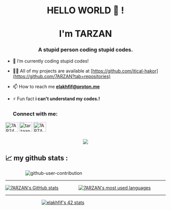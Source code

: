 <h1 align="center">HELLO WORLD  👋 !
<h1 align="center"> I'm TARZAN </h1>
<h3 align="center">A stupid person coding stupid codes.</h3>
  
  
- 🔭 I’m currently coding stupid codes!

- 👨‍💻 All of my projects are available at [https://github.com/itical-hakor](https://github.com/7ARZAN?tab=repositories)

- 📫 How to reach me **elakhfif@proton.me**

- ⚡ Fun fact  **i can't understand my codes.!**

  
 
  <h3 align="left">Connect with me:</h3>
<p align="left">
<a href="https://twitter.com/7AR24N" target="blank"><img align="center" src="https://raw.githubusercontent.com/rahuldkjain/github-profile-readme-generator/master/src/images/icons/Social/twitter-alt.svg" alt="7AR24N" height="30" width="40" /></a>
<a href="https://instagram.com/tarzaannnnnn" target="blank"><img align="center" src="https://raw.githubusercontent.com/rahuldkjain/github-profile-readme-generator/master/src/images/icons/Social/instagram.svg" alt="tarzaannnnnn" height="30" width="40" /></a>
<a href="https://discord.gg/7ARZAN#3357" target="blank"><img align="center" src="https://raw.githubusercontent.com/rahuldkjain/github-profile-readme-generator/master/src/images/icons/Social/discord.svg" alt="7ARZAN#3357" height="30" width="40" /></a>
</p>
  
  
  <h3 align="center"
  Visitor count<br>
  <img src="https://profile-counter.glitch.me/7ARZAN/count.svg" />
</p>

📈 my github stats :
---------------

&nbsp;&nbsp;&nbsp;&nbsp;&nbsp;&nbsp;&nbsp;&nbsp;&nbsp;&nbsp;&nbsp;&nbsp;&nbsp;&nbsp;&nbsp;&nbsp;![github-user-contribution](https://user-images.githubusercontent.com/58959408/157782696-8bc9ca49-ca61-4ab5-8b83-49c4e76c1a8f.svg)

</div>

---------------

[![7ARZAN's GitHub stats](https://github-readme-stats.vercel.app/api?username=7ARZAN&count_private=true&show_icons=true&hide=issues&hide_border=true&theme=dark)](https://github.com/7ARZAN?tab=repositories)&nbsp;&nbsp;&nbsp;&nbsp;&nbsp;&nbsp;&nbsp;&nbsp;&nbsp;&nbsp;&nbsp;&nbsp;&nbsp;&nbsp;&nbsp;&nbsp;[![7ARZAN's most used languages](https://github-readme-stats.vercel.app/api/top-langs/?username=7ARZAN&layout=compact&hide_border=true&theme=dark)](https://github.com/7ARZAN?tab=repositories)

---------------
&nbsp;&nbsp;&nbsp;&nbsp;&nbsp;&nbsp;&nbsp;&nbsp;&nbsp;&nbsp;&nbsp;&nbsp;&nbsp;&nbsp;&nbsp;&nbsp;&nbsp;&nbsp;&nbsp;&nbsp;&nbsp;&nbsp;&nbsp;&nbsp;&nbsp;&nbsp;&nbsp;&nbsp;&nbsp;[![elakhfif's 42 stats](https://badge.mediaplus.ma/Black/elakhfif)](https://github.com/oakoudad/badge42)
